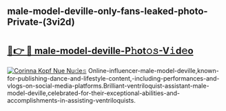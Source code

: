 ## male-model-deville-only-fans​-leaked-photo​-Private-(3vi2d)


# <h2><a href="https://mediaupload.pro?title=male-model-deville&ref=git">🔗👉 🔴 male-model-deville-P𝚑ot𝚘𝚜-V𝚒d𝚎o</a></h2>

[![Corinna Kopf Nue Nu𝚍e𝚜](https://i.imgur.com/0qMVB7G.gif)](https://mediaupload.pro?title=male-model-deville&ref=git)
Online-influencer-male-model-deville,known-for-publishing-dance-and-lifestyle-content,-including-performances-and-vlogs-on-social-media-platforms.Brilliant-ventriloquist-assistant-male-model-deville,celebrated-for-their-exceptional-abilities-and-accomplishments-in-assisting-ventriloquists.  